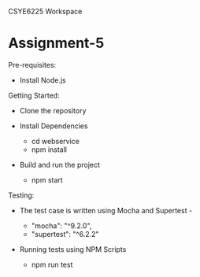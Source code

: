 
CSYE6225 Workspace

# Assignment-5

Pre-requisites:
- Install Node.js 

Getting Started:
- Clone the repository

- Install Dependencies
    - cd webservice
    - npm install


- Build and run the project
    - npm start

Testing:
- The test case is written using Mocha and Supertest -

    - "mocha": "^9.2.0",
    - "supertest": "^6.2.2"

- Running tests using NPM Scripts
    - npm run test
  
